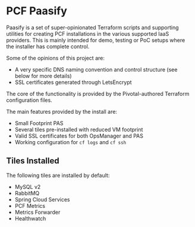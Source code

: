 # PCF Paasify

Paasify is a set of super-opinionated Terraform scripts and supporting utilities for creating PCF installations in the various supported IaaS providers. This is mainly intended for demo, testing or PoC setups where the installer has complete control.

Some of the opinions of this project are:

- A very specific DNS naming convention and control structure (see below for more details)
- SSL certificates generated through LetsEncrypt

The core of the functionality is provided by the Pivotal-authored Terraform configuration files.

The main features provided by the install are:

- Small Footprint PAS
- Several tiles pre-installed with reduced VM footprint
- Valid SSL certificates for both OpsManager and PAS
- Working configuration for `cf logs` and `cf ssh`

## Tiles Installed

The following tiles are installed by default:

- MySQL v2
- RabbitMQ
- Spring Cloud Services
- PCF Metrics
- Metrics Forwarder
- Healthwatch
